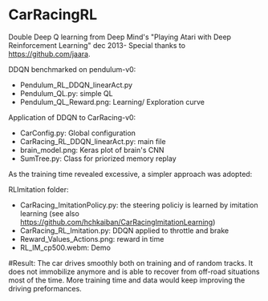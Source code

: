 # CarRacingRL
Double Deep Q learning from Deep Mind's "Playing Atari with Deep Reinforcement Learning" dec 2013-
Special thanks to https://github.com/jaara.

DDQN benchmarked on pendulum-v0: 
- Pendulum_RL_DDQN_linearAct.py
- Pendulum_QL.py: simple QL
- Pendulum_QL_Reward.png: Learning/ Exploration curve

Application of DDQN to CarRacing-v0:
- CarConfig.py: Global configuration 
- CarRacing_RL_DDQN_linearAct.py: main file
- brain_model.png: Keras plot of brain's CNN
- SumTree.py: Class for priorized memory replay

As the training time revealed excessive, a simpler approach was adopted:

RLImitation folder:
- CarRacing_ImitationPolicy.py: the steering policiy is learned by imitation learning (see also https://github.com/hchkaiban/CarRacingImitationLearning)
- CarRacing_RL_Imitation.py: DDQN applied to throttle and brake 
- Reward_Values_Actions.png: reward in time
- RL_IM_cp500.webm: Demo 

#Result:
The car drives smoothly both on training and of random tracks. It does not immobilize anymore and is able to recover from off-road situations most of the time. More training time and data would keep improving the driving preformances. 
